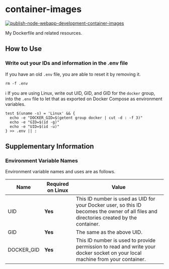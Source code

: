 # container-images

[![publish-node-webapp-development-container-images](https://github.com/mazgi/container-images/actions/workflows/publish-node-webapp-development-container-images.yaml/badge.svg)](https://github.com/mazgi/container-images/actions/workflows/publish-node-webapp-development-container-images.yaml)

My Dockerfile and related resources.

## How to Use

### Write out your IDs and information in the .env file

If you have an old `.env` file, you are able to reset it by removing it.

```console
rm -f .env
```

:information_source: If you are using Linux, write out UID, GID, and GID for the `docker` group, into the `.env` file to let that as exported on Docker Compose as environment variables.

```console
test $(uname -s) = 'Linux' && {
  echo -e "DOCKER_GID=$(getent group docker | cut -d : -f 3)"
  echo -e "GID=$(id -g)"
  echo -e "UID=$(id -u)"
} >> .env || :
```

## Supplementary Information

### Environment Variable Names

Environment variable names and uses are as follows.

| Name       | Required on Linux | Value                                                                                                                                   |
| ---------- | ----------------- | --------------------------------------------------------------------------------------------------------------------------------------- |
| UID        | **Yes**           | This ID number is used as UID for your Docker user, so this ID becomes the owner of all files and directories created by the container. |
| GID        | **Yes**           | The same as the above UID.                                                                                                              |
| DOCKER_GID | **Yes**           | This ID number is used to provide permission to read and write your docker socket on your local machine from your container.            |
